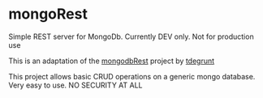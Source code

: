 mongoRest
=========

Simple REST server for MongoDb.  Currently DEV only.  Not for production use 

This is an adaptation of the [mongodbRest](https://github.com/tdegrunt/mongodb-rest.git) project by [tdegrunt](https://github.com/tdegrunt)

This project allows basic CRUD operations on a generic mongo database.  Very easy to use.  NO SECURITY AT ALL
